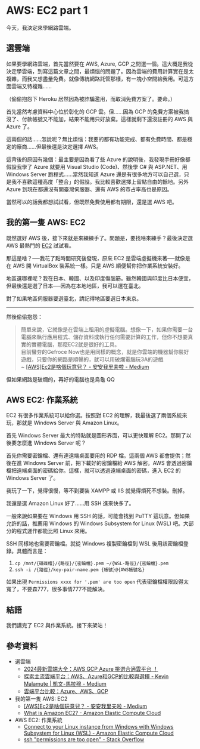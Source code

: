 # AWS: EC2 part 1

今天，我決定來學網路雲端。

## 選雲端

如果要學網路雲端，首先當然要在 AWS, Azure, GCP 之間選一個。這大概是我從決定學雲端，到寫這篇文章之間，最煩惱的問題了。因為雲端的費用計算實在是太複雜，而我又想盡量免費。就像傳統網路託管那樣，有一塊小空間給我用。可這方面雲端又特複雜……

（偷偷抱怨下 Heroku 居然因為被詐騙濫用，而取消免費方案了。要命。）

首先當然考慮資料中心位於彰化的 GCP 雲。但……因為 GCP 的免費方案被我搞沒了、付款帳號又不能加，結果不能用只好放棄。這樣就剩下還沒註冊的 AWS 與 Azure 了。

這兩個的話……怎說呢？無比煩惱：我要的都有功能完成、都有免費時間、都是穩定的廠商……但最後還是決定選擇 AWS。

這背後的原因有幾個：最主要是因為看了些 Azure 的說明後，我發現手冊好像都假設我學了 Azure 就要用 Visual Studio (Code)、然後學 C# 與 ASP.NET、用 Windows Server 跑程式……當然我知道 Azure 還是有很多地方可以自己選，只是我不喜歡這種高度「整合」的假設。我比較喜歡選擇上留點自由的餘地。另外 Azure 到現在都還沒有開臺灣伺服器、還有 AWS 的市占率高也是原因。

當然可以的話我都想試試看，但既然免費使用都有期限，還是選 AWS 吧。

## 我的第一隻 AWS: EC2

既然選好 AWS 後，接下來就是來練練手了。問題是，要找啥來練手？最後決定選 AWS 最熱門的 [EC2](https://aws.amazon.com/ec2) 試試看。

那這是啥？──我花了點時間研究後發現，原來 EC2 是雲端虛擬機來著──就像是在 AWS 開 VirtualBox 裝系統一樣。只是 AWS 順便幫你把作業系統安裝好。

地區選哪裡呢？我在日本、韓國、以及印度傷腦筋。雖然韓國與印度比日本便宜，但最後還是選了日本──因為在本地地區，我可以選在臺北。

對了如果地區伺服器要選臺北，請記得地區要選日本東京。

---

然後偷偷抱怨：

> 簡單來說，它就像是在雲端上租用的虛擬電腦。想像一下，如果你需要一台電腦來執行應用程式、儲存資料或執行任何需要計算的工作，但你不想要真實的實體電腦，那麼EC2就是很好的工具。  
> 目前蠻夯的Gefroce Now也是用同樣的概念，就是你雲端的機器幫你裝好遊戲，只要你的網路是順暢的，就可以用破爛電腦玩3A的遊戲  
> ~ [[AWS]Ec2是啥個玩意兒？ - 安安我里夫啦 - Medium](https://medium.com/@ananimziv/aws-ec2%E6%98%AF%E5%95%A5%E5%80%8B%E7%8E%A9%E6%84%8F%E5%85%92-f63f02e75ec4)

但如果網路是破爛的，再好的電腦也是烏龜 QQ

## AWS EC2: 作業系統

EC2 有很多作業系統可以給你選。按照對 EC2 的理解，我最後選了兩個系統來玩，那就是 Windows Server 與 Amazon Linux。

首先 Windows Server 最大的特點就是圖形界面，可以更快理解 EC2。那開了以後要怎麼進 Windows Server 呢？

首先你需要密鑰檔、還有連遠端桌面要用的 RDP 檔。這兩個 AWS 都會提供；然後在進 Windows Server 前，把下載好的密鑰檔給 AWS 解密。AWS 會透過密鑰檔把遠端桌面的密碼給你。這樣，就可以透過遠端桌面的密碼，進入 EC2 的 Windows Server 了。

我玩了一下，覺得很慢，等不到要裝 XAMPP 或 IIS 就覺得煩死不想裝。刪掉。

我還是選 Amazon Linux 好了……用 SSH 進來快多了。

一般來說如果要在 Windows 用 SSH 的話，可能會找到 PuTTY 這玩意。但如果允許的話，推薦用 Windows 的 Windows Subsystem for Linux (WSL) 吧。大部分的程式運作都能比照 Linux 來用。

SSH 同樣地也需要密鑰檔。就從 Windows 複製密鑰檔到 WSL 後用該密鑰檔登錄。具體而言是：

1. `cp /mnt/{磁碟槽}/{路徑}/{密鑰檔}.pem ~/{WSL-路徑}/{密鑰檔}.pem`
2. `ssh -i /{路徑}/key-pair-name.pem {帳號}@{AWS帳號名}`

如果出現 `Permissions xxxx for '.pem' are too open` 代表密鑰檔權限設得太寬了，不要森777，很多事情777不能解決。

## 結語

我們講完了 EC2 與作業系統。接下來架站！

## 參考資料

* 選雲端
    * [2024最新雲端大全：AWS GCP Azure 挑選合適雲平台 ！](https://www.nextlink.cloud/news/aws-gcp-azure-compare-cloud-news-20221116/)
    * [探索主流雲端平台：AWS、Azure和GCP的比較與選擇 - Kevin Malamute | 凱文-馬拉穆 - Medium](https://medium.com/@kevinmalamute612/%E5%89%8D%E8%A8%80-cd14cd838829/)
    * [雲端平台比較：Azure、AWS、GCP](https://www.serenoclouds.com/blog/%E9%9B%B2%E7%AB%AF%E5%B9%B3%E5%8F%B0%E6%AF%94%E8%BC%83%EF%BC%9Aazure%E3%80%81aws%E3%80%81gcp/)
* 我的第一隻 AWS: EC2
    * [[AWS]Ec2是啥個玩意兒？ - 安安我里夫啦 - Medium](https://medium.com/@ananimziv/aws-ec2%E6%98%AF%E5%95%A5%E5%80%8B%E7%8E%A9%E6%84%8F%E5%85%92-f63f02e75ec4)
    * [What is Amazon EC2? - Amazon Elastic Compute Cloud](https://docs.aws.amazon.com/AWSEC2/latest/UserGuide/concepts.html)
* AWS EC2: 作業系統
    * [Connect to your Linux instance from Windows with Windows Subsystem for Linux (WSL) - Amazon Elastic Compute Cloud](https://docs.aws.amazon.com/AWSEC2/latest/UserGuide/WSL.html)
    * [ssh "permissions are too open" - Stack Overflow](https://stackoverflow.com/a/9270753)
